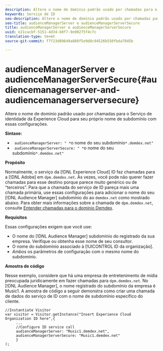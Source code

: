 ```yaml
---
description: Altere o nome de domínio padrão usado por chamadas para o Serviço de identidade da Experience Cloud para seu próprio nome de subdomínio com essas configurações.
keywords: Serviço de ID
seo-description: Altere o nome de domínio padrão usado por chamadas para o Serviço de identidade da Experience Cloud para seu próprio nome de subdomínio com essas configurações.
seo-title: audienceManagerServer e audienceManagerServerSecure
title: audienceManagerServer e audienceManagerServerSecure
uuid: e21cacbf-5151-4d34-b0f7-9e90275f4c7c
translation-type: tm+mt
source-git-commit: f7f23d89649a888f5e9d8c94526b550fbda7045b

---
```



# audienceManagerServer e audienceManagerServerSecure{#audiencemanagerserver-and-audiencemanagerserversecure}

Altere o nome de domínio padrão usado por chamadas para o Serviço de identidade da Experience Cloud para seu próprio nome de subdomínio com essas configurações.

**Sintaxe:**

* ` audienceManagerServer: " *`o nome do seu subdomínio`*.demdex.net"`
* ` audienceManagerServerSecure: " *`o nome do seu subdomínio`*.demdex.net"`

**Propósito**

Normalmente, o serviço da [!DNL Experience Cloud] ID faz chamadas para a [!DNL Adobe] em `dpm.demdex.net`. Às vezes, você pode não querer fazer chamadas para esse destino porque parece muito genérico ou de “terceiros”. Para que a chamada do serviço de ID pareça mais uma chamada primária, use essas configurações para adicionar o nome do seu [!DNL Audience Manager] subdomínio do ao `demdex.net` como mostrado abaixo. Para obter mais informações sobre a chamada de `dpm.demdex.net`, consulte [Entender chamadas para o domínio Demdex](https://marketing.adobe.com/resources/help/en_US/aam/demdex-calls.html).

**Requisitos**

Essas configurações exigem que você use:

* O nome do [!DNL Audience Manager] subdomínio do registrado da sua empresa. Verifique ou obtenha esse nome de seu consultor.
* O nome do subdomínio associado à [!UICONTROL ID da organização].
* *Ambos* os parâmetros de configuração com o mesmo nome do subdomínio.

**Amostra de código**

Nesse exemplo, considere que há uma empresa de entretenimento de mídia preocupada juridicamente em fazer chamadas para `dpm.demdex.net`. No [!DNL Audience Manager], o nome registrado do subdomínio da empresa é Music1. A amostra de código a seguir demonstra como criar uma chamada de dados do serviço de ID com o nome de subdomínio específico do cliente.

```
//Instantiate Visitor 
var visitor = Visitor.getInstance("Insert Experience Cloud Organization ID here",{ 
     ... 
     //Configure ID service call 
     audienceManagerServer: "Music1.demdex.net", 
     audienceManagerServerSecure: "Music1.demdex.net" 
     } 
);
```

